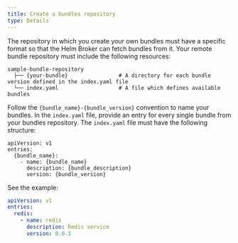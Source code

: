 ```yaml
---
title: Create a bundles repository
type: Details
---
```


The repository in which you create your own bundles must have a specific format so that the Helm Broker can fetch bundles from it. Your remote bundle repository must include the following resources:

```
sample-bundle-repository
  ├── {your-bundle}                # A directory for each bundle version defined in the index.yaml file
  └── index.yaml                   # A file which defines available bundles
```

Follow the `{bundle_name}-{bundle_version}` convention to name your bundles. In the `index.yaml` file, provide an entry for every single bundle from your bundles repository. The `index.yaml` file must have the following structure:

```
apiVersion: v1
entries:
  {bundle_name}:
    - name: {bundle_name}
      description: {bundle_description}
      version: {bundle_version}
```

See the example:

```yaml
apiVersion: v1
entries:
  redis:
    - name: redis
      description: Redis service
      version: 0.0.1
```
